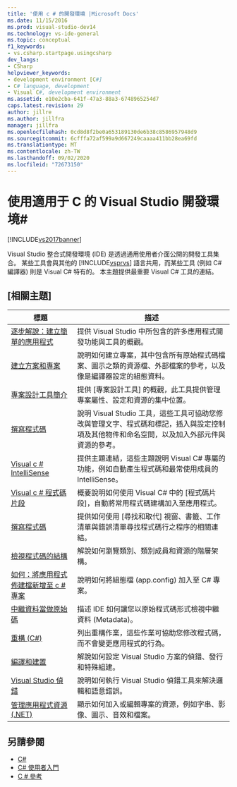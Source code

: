 ```yaml
---
title: '使用 c # 的開發環境 |Microsoft Docs'
ms.date: 11/15/2016
ms.prod: visual-studio-dev14
ms.technology: vs-ide-general
ms.topic: conceptual
f1_keywords:
- vs.csharp.startpage.usingcsharp
dev_langs:
- CSharp
helpviewer_keywords:
- development environment [C#]
- C# language, development
- Visual C#, development environment
ms.assetid: e10e2cba-641f-47a3-88a3-6748965254d7
caps.latest.revision: 29
author: jillre
ms.author: jillfra
manager: jillfra
ms.openlocfilehash: 0cd8d8f2be0a653189130de6b38c8586957948d9
ms.sourcegitcommit: 6cfffa72af599a9d667249caaaa411bb28ea69fd
ms.translationtype: MT
ms.contentlocale: zh-TW
ms.lasthandoff: 09/02/2020
ms.locfileid: "72673150"
---
```

# <a name="using-the-visual-studio-development-environment-for-c"></a>使用適用于 C 的 Visual Studio 開發環境\#

[!INCLUDE[vs2017banner](../includes/vs2017banner.md)]

Visual Studio 整合式開發環境 (IDE) 是透過通用使用者介面公開的開發工具集合。 某些工具會與其他的 [!INCLUDE[vsprvs](../includes/vsprvs-md.md)] 語言共用，而某些工具 (例如 C# 編譯器) 則是 Visual C# 特有的。 本主題提供最重要 Visual C# 工具的連結。

## <a name="related-topics"></a>[相關主題]

|標題|描述|
|-----------|-----------------|
|[逐步解說：建立簡單的應用程式](../ide/walkthrough-create-a-simple-application-with-visual-csharp-or-visual-basic.md)|提供 Visual Studio 中所包含的許多應用程式開發功能與工具的概觀。|
|[建立方案和專案](../ide/creating-solutions-and-projects.md)|說明如何建立專案，其中包含所有原始程式碼檔案、圖示之類的資源檔、外部檔案的參考，以及像是編譯器設定的組態資料。|
|[專案設計工具簡介](https://msdn.microsoft.com/898dd854-c98d-430c-ba1b-a913ce3c73d7)|提供 [專案設計工具] 的概觀，此工具提供管理專案屬性、設定和資源的集中位置。|
|[撰寫程式碼](../ide/writing-code-in-the-code-and-text-editor.md)|說明 Visual Studio 工具，這些工具可協助您修改與管理文字、程式碼和標記，插入與設定控制項及其他物件和命名空間，以及加入外部元件與資源的參考。|
|[Visual c # IntelliSense](../ide/visual-csharp-intellisense.md)|提供主題連結，這些主題說明 Visual C# 專屬的功能，例如自動產生程式碼和最常使用成員的 IntelliSense。|
|[Visual c # 程式碼片段](../ide/visual-csharp-code-snippets.md)|概要說明如何使用 Visual C# 中的 [程式碼片段]，自動將常用程式碼建構加入至應用程式。|
|[撰寫程式碼](../ide/writing-code-in-the-code-and-text-editor.md)|提供如何使用 [尋找和取代] 視窗、書籤、工作清單與錯誤清單尋找程式碼行之程序的相關連結。|
|[檢視程式碼的結構](../ide/viewing-the-structure-of-code.md)|解說如何瀏覽類別、類別成員和資源的階層架構。|
|[如何：將應用程式佈建檔新增至 c # 專案](../csharp-ide/how-to-add-an-application-configuration-file-to-a-csharp-project.md)|說明如何將組態檔 (app.config) 加入至 C# 專案。|
|[中繼資料當做原始碼](../csharp-ide/metadata-as-source.md)|描述 IDE 如何讓您以原始程式碼形式檢視中繼資料 (Metadata)。|
|[重構 (C#)](../csharp-ide/refactoring-csharp.md)|列出重構作業，這些作業可協助您修改程式碼，而不會變更應用程式的行為。|
|[編譯和建置](../ide/compiling-and-building-in-visual-studio.md)|解說如何設定 Visual Studio 方案的偵錯、發行和特殊組建。|
|[Visual Studio 偵錯](../debugger/debugging-in-visual-studio.md)|說明如何執行 Visual Studio 偵錯工具來解決邏輯和語意錯誤。|
|[管理應用程式資源 (.NET)](../ide/managing-application-resources-dotnet.md)|顯示如何加入或編輯專案的資源，例如字串、影像、圖示、音效和檔案。|

## <a name="see-also"></a>另請參閱

- [C#](https://msdn.microsoft.com/library/7f4f8103-7068-4f1d-92c7-3c4519b6edbc)
- [C# 使用者入門](https://msdn.microsoft.com/library/d6ec050f-3956-4737-8030-a4fa3521d29f)
- [C # 參考](https://msdn.microsoft.com/library/06de3167-c16c-4e1a-b3c5-c27841d4569a)